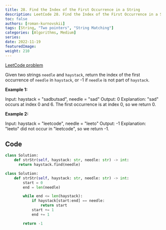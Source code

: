 ```yaml
---
title: 28. Find the Index of the First Occurrence in a String
description: LeetCode 28. Find the Index of the First Occurrence in a String
toc: false
authors: [roman-kurnovskii]
tags: [String, "Two pointers", "String Matching"]
categories: [Algorithms, Medium]
series:
date: 2022-11-19
featuredImage:
weight: 210
---
```


[LeetCode problem](https://leetcode.com/problems/find-the-index-of-the-first-occurrence-in-a-string/)

Given two strings `needle` and `haystack`, return the index of the first occurrence of `needle` in `haystack`, or -1 if `needle` is not part of `haystack`.

**Example 1:**

  Input: haystack = "sadbutsad", needle = "sad"
  Output: 0
  Explanation: "sad" occurs at index 0 and 6.
  The first occurrence is at index 0, so we return 0.

**Example 2:**

  Input: haystack = "leetcode", needle = "leeto"
  Output: -1
  Explanation: "leeto" did not occur in "leetcode", so we return -1.

## Code

```python
class Solution:
    def strStr(self, haystack: str, needle: str) -> int:
      return haystack.find(needle)
```

```python
class Solution:
    def strStr(self, haystack: str, needle: str) -> int:
        start = 0
        end = len(needle)

        while end <= len(haystack):
            if haystack[start:end] == needle:
                return start
            start += 1
            end += 1

        return -1
```
